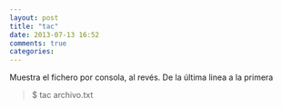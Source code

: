 ```yaml
---
layout: post
title: "tac"
date: 2013-07-13 16:52
comments: true
categories: 
---
```

Muestra el fichero por consola, al revés. De la última linea a la primera

>$ tac archivo.txt

